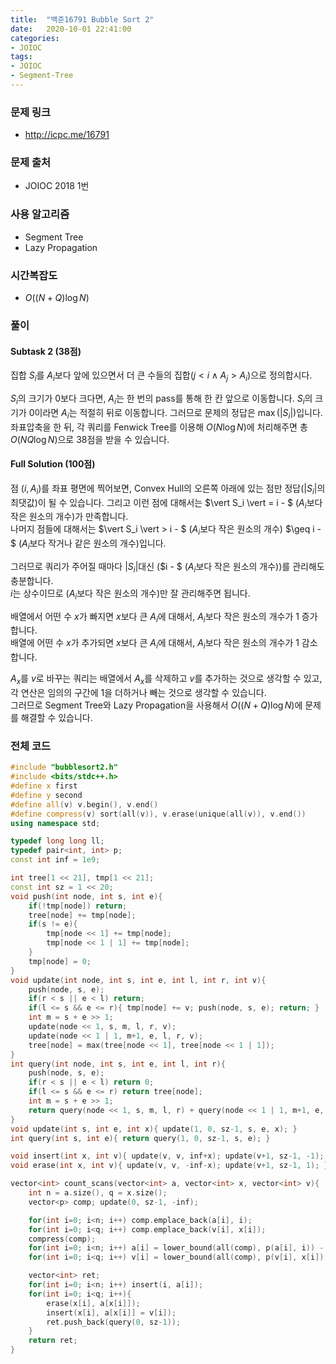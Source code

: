 ```yaml
---
title:  "백준16791 Bubble Sort 2"
date:   2020-10-01 22:41:00
categories:
- JOIOC
tags:
- JOIOC
- Segment-Tree
---
```


### 문제 링크
* http://icpc.me/16791

### 문제 출처
* JOIOC 2018 1번

### 사용 알고리즘
* Segment Tree
* Lazy Propagation

### 시간복잡도
* $O((N+Q) \log N)$

### 풀이

#### Subtask 2 (38점)
집합 $S_i$를 $A_i$보다 앞에 있으면서 더 큰 수들의 집합($j < i ∧ A_j > A_i$)으로 정의합시다.

$S_i$의 크기가 0보다 크다면, $A_i$는 한 번의 pass를 통해 한 칸 앞으로 이동합니다. $S_i$의 크기가 0이라면 $A_i$는 적절히 뒤로 이동합니다. 그러므로 문제의 정답은 $\max(\vert S_i \vert)$입니다.<br>
좌표압축을 한 뒤, 각 쿼리를 Fenwick Tree를 이용해 $O(N \log N)$에 처리해주면 총 $O(NQ \log N)$으로 38점을 받을 수 있습니다.

#### Full Solution (100점)
점 $(i, A_i)$를 좌표 평면에 찍어보면, Convex Hull의 오른쪽 아래에 있는 점만 정답($\vert S_i \vert$의 최댓값)이 될 수 있습니다. 그리고 이런 점에 대해서는 $\vert S_i \vert = i - $ ($A_i$보다 작은 원소의 개수)가 만족합니다.<br>
나머지 점들에 대해서는 $\vert S_i \vert > i - $ ($A_i$보다 작은 원소의 개수) $\geq i - $ ($A_i$보다 작거나 같은 원소의 개수)입니다.

그러므로 쿼리가 주어질 때마다 $\vert S_i \vert$대신 ($i - $ ($A_i$보다 작은 원소의 개수))를 관리해도 충분합니다.<br>
$i$는 상수이므로 ($A_i$보다 작은 원소의 개수)만 잘 관리해주면 됩니다.

배열에서 어떤 수 $x$가 빠지면 $x$보다 큰 $A_i$에 대해서, $A_i$보다 작은 원소의 개수가 1 증가합니다.<br>
배열에 어떤 수 $x$가 추가되면 $x$보다 큰 $A_i$에 대해서, $A_i$보다 작은 원소의 개수가 1 감소합니다.

$A_x$를 $v$로 바꾸는 쿼리는 배열에서 $A_x$를 삭제하고 $v$를 추가하는 것으로 생각할 수 있고, 각 연산은 임의의 구간에 1을 더하거나 빼는 것으로 생각할 수 있습니다.<br>
그러므로 Segment Tree와 Lazy Propagation을 사용해서 $O((N+Q) \log N)$에 문제를 해결할 수 있습니다.

### 전체 코드
```cpp
#include "bubblesort2.h"
#include <bits/stdc++.h>
#define x first
#define y second
#define all(v) v.begin(), v.end()
#define compress(v) sort(all(v)), v.erase(unique(all(v)), v.end())
using namespace std;

typedef long long ll;
typedef pair<int, int> p;
const int inf = 1e9;

int tree[1 << 21], tmp[1 << 21];
const int sz = 1 << 20;
void push(int node, int s, int e){
    if(!tmp[node]) return;
    tree[node] += tmp[node];
    if(s != e){
        tmp[node << 1] += tmp[node];
        tmp[node << 1 | 1] += tmp[node];
    }
    tmp[node] = 0;
}
void update(int node, int s, int e, int l, int r, int v){
    push(node, s, e);
    if(r < s || e < l) return;
    if(l <= s && e <= r){ tmp[node] += v; push(node, s, e); return; }
    int m = s + e >> 1;
    update(node << 1, s, m, l, r, v);
    update(node << 1 | 1, m+1, e, l, r, v);
    tree[node] = max(tree[node << 1], tree[node << 1 | 1]);
}
int query(int node, int s, int e, int l, int r){
    push(node, s, e);
    if(r < s || e < l) return 0;
    if(l <= s && e <= r) return tree[node];
    int m = s + e >> 1;
    return query(node << 1, s, m, l, r) + query(node << 1 | 1, m+1, e, l, r);
}
void update(int s, int e, int x){ update(1, 0, sz-1, s, e, x); }
int query(int s, int e){ return query(1, 0, sz-1, s, e); }

void insert(int x, int v){ update(v, v, inf+x); update(v+1, sz-1, -1); }
void erase(int x, int v){ update(v, v, -inf-x); update(v+1, sz-1, 1); }

vector<int> count_scans(vector<int> a, vector<int> x, vector<int> v){
    int n = a.size(), q = x.size();
    vector<p> comp; update(0, sz-1, -inf);

    for(int i=0; i<n; i++) comp.emplace_back(a[i], i);
    for(int i=0; i<q; i++) comp.emplace_back(v[i], x[i]);
    compress(comp);
    for(int i=0; i<n; i++) a[i] = lower_bound(all(comp), p(a[i], i)) - comp.begin();
    for(int i=0; i<q; i++) v[i] = lower_bound(all(comp), p(v[i], x[i])) - comp.begin();

    vector<int> ret;
    for(int i=0; i<n; i++) insert(i, a[i]);
    for(int i=0; i<q; i++){
        erase(x[i], a[x[i]]);
        insert(x[i], a[x[i]] = v[i]);
        ret.push_back(query(0, sz-1));
    }
    return ret;
}
```
